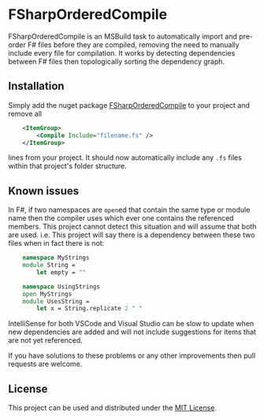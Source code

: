 # FSharpOrderedCompile

FSharpOrderedCompile is an MSBuild task to automatically import and pre-order
F# files before they are compiled, removing the need to manually include
every file for compilation. It works by detecting dependencies between F# files
then topologically sorting the dependency graph.

## Installation

Simply add the nuget package
[FSharpOrderedCompile](https://www.nuget.org/packages/FSharpOrderedCompile/)
to your project and remove all
```xml
    <ItemGroup>
        <Compile Include="filename.fs" />
    </ItemGroup>
```
lines from your project. It should now automatically include any `.fs` files
within that project's folder structure.

## Known issues

In F#, if two namespaces are `open`ed that contain the same type or module name
then the compiler uses which ever one contains the referenced members.
This project cannot detect this situation and will assume that both are used.
i.e. This project will say there is a dependency between these two files when
in fact there is not:
```fsharp
    namespace MyStrings
    module String =
        let empty = ""
```
```fsharp
    namespace UsingStrings
    open MyStrings
    module UsesString =
        let x = String.replicate 2 " "
```

IntelliSense for both VSCode and Visual Studio can be slow to update when new
dependencies are added and will not include suggestions for items that are not
yet referenced.

If you have solutions to these problems or any other improvements then pull
requests are welcome.

## License

This project can be used and distributed under the [MIT License](LICENSE).